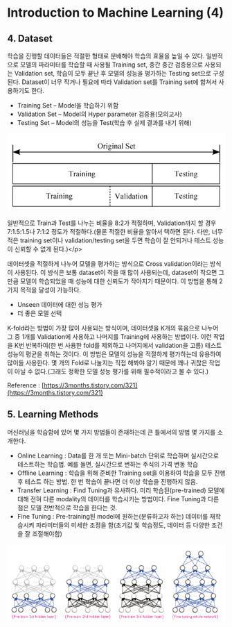 # Introduction to Machine Learning \(4\)

## 4. Dataset

학습을 진행할 데이터들은 적절한 형태로 분배해야 학습의 효율을 높일 수 있다. 일반적으로 모델의 파라미터를 학습할 때 사용될 Training set, 중간 중간 검증용으로 사용되는 Validation set, 학습이 모두 끝난 후 모델의 성능을 평가하는 Testing set으로 구성된다. Dataset이 너무 작거나 필요에 따라 Validation set를 Training set에 합쳐서 사용하기도 한다.

* Training Set – Model을 학습하기 위함
* Validation Set – Model의 Hyper parameter 검증용\(모의고사\)
* Testing Set – Model의 성능을 Test\(학습 후 실제 결과를 내기 위해\)

![](../../.gitbook/assets/deep-learning-img-23.png)

일반적으로 Train과 Test를 나누는 비율을 8:2가 적절하며, Validation까지 할 경우 7:1.5:1.5나 7:1:2 정도가 적절하다.\(물론 적절한 비율을 알아서 택하면 된다. 다만, 너무 적은 training set이나 validation/testing set을 두면 학습이 잘 안되거나 테스트 성능이 신뢰할 수 없게 된다.\)&lt;/p&gt;

데이터셋을 적절하게 나누어 모델을 평가하는 방식으로 Cross validation이라는 방식이 사용된다. 이 방식은 보통 dataset이 작을 때 많이 사용되는데, dataset이 작으면 그만큼 모델이 학습되었을 때 성능에 대한 신뢰도가 작아지기 때문이다. 이 방법을 통해 2가지 목적을 달성이 가능하다.

* Unseen 데이터에 대한 성능 평가
* 더 좋은 모델 선택

K-fold라는 방법이 가장 많이 사용되는 방식이며, 데이터셋을 K개의 묶음으로 나누어 그 중 1개를 Validation에 사용하고 나머지를 Training에 사용하는 방법이다. 이런 작업을 K번 반복하여\(한 번 사용한 fold를 제외하고 나머지에서 validation을 고름\) 테스트 성능의 평균을 취하는 것이다. 이 방법은 모델의 성능을 적절하게 평가하는데 유용하여 많이들 사용한다. 몇 개의 Fold로 나눌지는 직접 해봐야 알기 때문에 꽤나 귀찮은 작업이 아닐 수 없다.\(그래도 정확한 모델 성능 평가를 위해 필수적이라고 볼 수 있다.\)

Reference : [https://3months.tistory.com/321](https://3months.tistory.com/321)

## 5. Learning Methods

머신러닝을 학습함에 있어 몇 가지 방법들이 존재하는데 큰 틀에서의 방법 몇 가지를 소개한다.

* Online Learning : Data를 한 개 또는 Mini-batch 단위로 학습하며 실시간으로 테스트하는 학습법. 예를 들면, 실시간으로 변하는 주식의 가격 변동 학습
* Offline Learning : 학습을 위해 준비한 Training set을 이용하여 학습을 모두 진행 후 테스트 하는 방법. 한 번 학습이 끝나면 더 이상 학습을 진행하지 않음.
* Transfer Learning : Find Tuning과 유사하다. 미리 학습된\(pre-trained\) 모델에 대해 전혀 다른 modality의 데이터를 학습시키는 방법이다. Fine Tuning과 다른 점은 모델 전반적으로 학습을 한다는 것.
* Fine Tuning : Pre-training된 model에 원하는\(분류하고자 하는\) 데이터를 재학습시켜 파라미터들의 미세한 조정을 함\(초기값 및 학습정도, 데이터 등 다양한 조건을 잘 조절해야함\)

![](../../.gitbook/assets/deep-learning-img-22.png)

